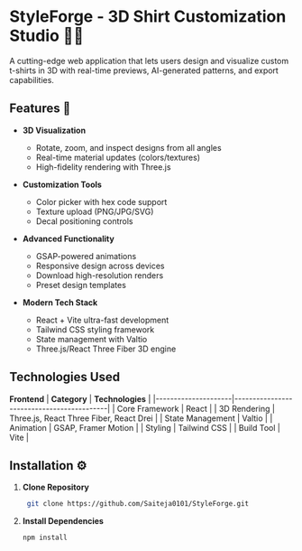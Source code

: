 # StyleForge - 3D Shirt Customization Studio 👕✨

A cutting-edge web application that lets users design and visualize custom t-shirts in 3D with real-time previews, AI-generated patterns, and export capabilities.

## Features 🚀

- **3D Visualization**  
  - Rotate, zoom, and inspect designs from all angles
  - Real-time material updates (colors/textures)
  - High-fidelity rendering with Three.js

- **Customization Tools**  
  - Color picker with hex code support
  - Texture upload (PNG/JPG/SVG)
  - Decal positioning controls

- **Advanced Functionality**  
  - GSAP-powered animations
  - Responsive design across devices
  - Download high-resolution renders
  - Preset design templates

- **Modern Tech Stack**  
  - React + Vite ultra-fast development
  - Tailwind CSS styling framework
  - State management with Valtio
  - Three.js/React Three Fiber 3D engine

## Technologies Used

**Frontend**
| **Category**       | **Technologies**                          |
|---------------------|-------------------------------------------|
| Core Framework      | React                                     |
| 3D Rendering        | Three.js, React Three Fiber, React Drei   |
| State Management    | Valtio                                    |
| Animation           | GSAP, Framer Motion                       |
| Styling             | Tailwind CSS                              |
| Build Tool          | Vite                                      |


## Installation ⚙️

1. **Clone Repository**
   ```bash
    git clone https://github.com/Saiteja0101/StyleForge.git


2. **Install Dependencies**
   ```bash
   npm install
